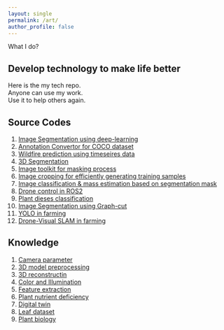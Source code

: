 ```yaml
---
layout: single
permalink: /art/
author_profile: false
---
```

What I do?

## Develop technology to make life better
Here is the my tech repo. \
Anyone can use my work. \
Use it to help others again. 

## Source Codes

1. [Image Segmentation using deep-learning](https://github.com/HexaFarms/MMsegmentation)
2. [Annotation Convertor for COCO dataset](https://github.com/ccomkhj/COCO2MASK-Converter)
3. [Wildfire prediction using timeseires data](https://github.com/ccomkhj/Spot-Challenge-Wildfires)
4. [3D Segmentation](https://github.com/ccomkhj/3D_Generation)
5. [Image toolkit for masking process](https://github.com/ccomkhj/palette)
6. [Image cropping for efficiently generating training samples](https://github.com/ccomkhj/crop_generator)
7. [Image classification & mass estimation based on segmentation mask](https://github.com/ccomkhj/classify_seg_mask)
8. [Drone control in ROS2](https://github.com/ccomkhj/tello_ros_drone)
9. [Plant dieses classification](https://github.com/HexaFarms/MMClassification)
10. [Image Segmentation using Graph-cut](https://github.com/HexaFarms/GraphCut)
11. [YOLO in farming](https://github.com/HexaFarms/yolov5)
12. [Drone-Visual SLAM in farming](https://github.com/ccomkhj/ORB_SLAM3)

## Knowledge

1. [Camera parameter](https://zesty-diagnostic-d99.notion.site/Camera-parameters-3d92a1adcfed4db5ac78ce2c3920dbbc)
2. [3D model preprocessing](https://zesty-diagnostic-d99.notion.site/3D-Model-Pre-Processing-67790834abaf4eabaf968a4ecfa62d7e)
3. [3D reconstructin](https://zesty-diagnostic-d99.notion.site/Method-of-3D-surface-reconstruction-SfM-33f7b026881b4492886607881cf4ebff)
4. [Color and Illumination](https://zesty-diagnostic-d99.notion.site/Colour-and-illumination-19881d5dc00a435aa7309b6387239685)
5. [Feature extraction](https://zesty-diagnostic-d99.notion.site/Feature-Extraction-in-Image-12a0518e242d43048087237ad4e3b564)
6. [Plant nutrient deficiency](https://zesty-diagnostic-d99.notion.site/Plant-Nutrition-Deficiency-6210108fcc1447ff88972e0cb198ebd9)
7. [Digital twin](https://zesty-diagnostic-d99.notion.site/Digital-Twin-99886d207a354a56b30f18255cc7fa97)
8. [Leaf dataset](https://zesty-diagnostic-d99.notion.site/Leaf-Dataset-ae1be0ffaae0405aae4c72002b198f00)
9. [Plant biology](https://zesty-diagnostic-d99.notion.site/Plant-Biology-9e152090427b49aa873526572010da81)